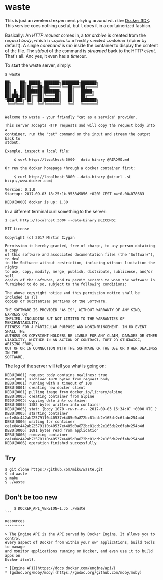 waste
=====

This is just an weekend experiment playing around with the [Docker
SDK](https://docs.docker.com/engine/api/sdks/). This service does nothing
useful, but it does it in a containerized fashion.

Basically: An *HTTP request* comes in, a *tar archive* is created from the
*request body*, which is *copied* to a freshly created *container* (alpine by
default). A single *command* is *run* inside the container to display the content
of the file. The *stdout* of the command is *streamed* back to the HTTP
*client*. That's all. And yes, it even has a *timeout*.

To start the waste server, simply:

```shell
$ waste

██╗    ██╗ █████╗ ███████╗████████╗███████╗
██║    ██║██╔══██╗██╔════╝╚══██╔══╝██╔════╝
██║ █╗ ██║███████║███████╗   ██║   █████╗
██║███╗██║██╔══██║╚════██║   ██║   ██╔══╝
╚███╔███╔╝██║  ██║███████║   ██║   ███████╗
 ╚══╝╚══╝ ╚═╝  ╚═╝╚══════╝   ╚═╝   ╚══════╝


Welcome to waste - your friendly "cat as a service" provider.

This server accepts HTTP requests and will copy the request body into a
container, run the "cat" command on the input and stream the output back to
stdout.

Example, inspect a local file:

    $ curl http://localhost:3000 --data-binary @README.md

Or run the docker homepage through a docker container first:

    $ curl http://localhost:3000 --data-binary @<(curl -sL http://www.docker.com)

Version: 0.1.0
Startup: 2017-09-03 18:25:10.953849056 +0200 CEST m=+0.004078683

DEBU[0000] docker is up: 1.30

```

In a different terminal curl something to the server:

```shell
$ curl http://localhost:3000 --data-binary @LICENSE

MIT License

Copyright (c) 2017 Martin Czygan

Permission is hereby granted, free of charge, to any person obtaining a copy
of this software and associated documentation files (the "Software"), to deal
in the Software without restriction, including without limitation the rights
to use, copy, modify, merge, publish, distribute, sublicense, and/or sell
copies of the Software, and to permit persons to whom the Software is
furnished to do so, subject to the following conditions:

The above copyright notice and this permission notice shall be included in all
copies or substantial portions of the Software.

THE SOFTWARE IS PROVIDED "AS IS", WITHOUT WARRANTY OF ANY KIND, EXPRESS OR
IMPLIED, INCLUDING BUT NOT LIMITED TO THE WARRANTIES OF MERCHANTABILITY,
FITNESS FOR A PARTICULAR PURPOSE AND NONINFRINGEMENT. IN NO EVENT SHALL THE
AUTHORS OR COPYRIGHT HOLDERS BE LIABLE FOR ANY CLAIM, DAMAGES OR OTHER
LIABILITY, WHETHER IN AN ACTION OF CONTRACT, TORT OR OTHERWISE, ARISING FROM,
OUT OF OR IN CONNECTION WITH THE SOFTWARE OR THE USE OR OTHER DEALINGS IN THE
SOFTWARE.
```

The log of the server will tell you what is going on:

```shell
DEBU[0001] request body contains newlines: true
DEBU[0001] archived 1070 bytes from request body
DEBU[0001] running with a timeout of 10s
DEBU[0001] creating new docker client
DEBU[0001] pulling image from docker.io/library/alpine
DEBU[0005] creating container from alpine
DEBU[0005] copying data into container
DEBU[0005] 1582 bytes written into container
DEBU[0005] stat: {body 1070 -rw-r--r-- 2017-09-03 16:34:07 +0000 UTC }
DEBU[0005] starting container ce1e84c442ab22579110b40537e6485d0a872bc81cbb2e165de2c6fabc254b4d
DEBU[0006] waiting for container ce1e84c442ab22579110b40537e6485d0a872bc81cbb2e165de2c6fabc254b4d
DEBU[0006] 1091 bytes read from application
DEBU[0006] removing container ce1e84c442ab22579110b40537e6485d0a872bc81cbb2e165de2c6fabc254b4d
DEBU[0006] operation finished successfully
```

Try
---

```shell
$ git clone https://github.com/miku/waste.git
$ cd waste
$ make
$ ./waste
```

Don't be too new
----------------

````
    $ DOCKER_API_VERSION=1.35 ./waste
```

Resources
---------

> The Engine API is the API served by Docker Engine. It allows you to control
every aspect of Docker from within your own applications, build tools to manage
and monitor applications running on Docker, and even use it to build apps on
Docker itself.

* [Engine API](https://docs.docker.com/engine/api/)
* [godoc.org/moby/moby](https://godoc.org/github.com/moby/moby)

